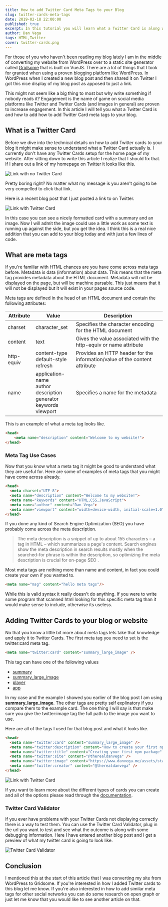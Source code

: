 ```yaml
---
title: How to add Twitter Card Meta Tags to your Blog
slug: twitter-cards-meta-tags
date: 2019-02-18 22:00:00
published: true
excerpt: In this tutorial you will learn what a Twitter Card is along with step by step instructions how to add them to your blog and validate that they are working.
author: Dan Vega
tags: HTML,Twitter
cover: twitter-cards.png 
---
```


For those of you who haven't been reading my blog lately I am in the middle of converting my website from WordPress over to a static site generator called [Gridsome](https://gridsome.org/) that is built on VueJS. There are a lot of things that I took for granted when using a proven blogging platform like WordPress. In WordPress when I created a new blog post and then shared it on Twitter I got this nice display of my blog post as apposed to just a link. 

This might not seem like a big thing to most but why write something if nobody reads it? Engagement is the name of game on social media platforms like Twitter and Twitter Cards (and images in general) are proven to increase engagement. In this article I will tell you what a Twitter Card is and how to add how to add Twitter Card meta tags to your blog.

## What is a Twitter Card

Before we dive into the technical details on how to add Twitter cards to your blog it might make sense to understand what a Twitter Card actually is. I currently don't have any Twitter Cards setup for the home page of my website. After sitting down to write this article I realize that I should fix that. If I share out a link of my homepage on Twitter it looks like this.

![Link with no Twitter Card](./twitter-link-no-card.png)

Pretty boring right? No matter what my message is you aren't going to be very compelled to click that link. 

Here is a recent blog post that I just posted a link to on Twitter. 

![Link with Twitter Card](./twitter-link-with-card.png)

In this case you can see a nicely formatted card with a summary and an image. Now I will admit the image could use a little work as some text is running up against the side, but you get the idea. I think this is a real nice addition that you can add to your blog today and with just a few lines of code. 

## What are meta tags

If you're familiar with HTML chances are you have come across meta tags before. Metadata is data (information) about data. This means that the meta tag provides metadata about the HTML document. Metadata will not be displayed on the page, but will be machine parsable. This just means that it will not be displayed but it will exist in your pages source code.

Meta tags are defined in the head of an HTML document and contain the following attributes: 

| Attribute  | Value  |  Description |
|---|---|---|
| charset  | character_set  | Specifies the character encoding for the HTML document  |
| content  |  text          | Gives the value associated with the http-equiv or name attribute  |
| http-equiv  | content-type<br/>default-style<br/>refresh  | Provides an HTTP header for the information/value of the content attribute  |
| name | application-name<br/>author<br/>description<br/>generator<br/>keywords<br/>viewport | Specifies a name for the metadata | 

This is an example of what a meta tag looks like.

```html
<head>
    <meta name="description" content="Welcome to my website!">
</head>
```

### Meta Tag Use Cases

Now that you know what a meta tag it might be good to understand what they are useful for. Here are some of examples of meta tags that you might have come across already. 

```html
<head>
  <meta charset="UTF-8">
  <meta name="description" content="Welcome to my website!">
  <meta name="keywords" content="HTML,CSS,JavaScript">
  <meta name="author" content="Dan Vega">
  <meta name="viewport" content="width=device-width, initial-scale=1.0">
</head>
```

If you done any kind of Search Engine Optimization (SEO) you have probably come across the meta description.

> The meta description is a snippet of up to about 155 characters – a tag in HTML – which summarizes a page's content. Search engines show the meta description in search results mostly when the searched-for phrase is within the description, so optimizing the meta description is crucial for on-page SEO .

Most meta tags are nothing more than name and content, in fact you could create your own if you wanted to.


```html
<meta name="msg" content="hello meta tags"/>
```

While this is valid syntax it really doesn't do anything. If you were to write some program that scanned html looking for this specific meta tag than it would make sense to include, otherwise its useless. 

## Adding Twitter Cards to your blog or website

No that you know a little bit more about meta tags lets take that knowledge and apply it to Twitter Cards. The first meta tag you need to set is the twitter:card meta tag.

```html
<meta name="twitter:card" content="summary_large_image" />
```

This tag can have one of the following values

* [summary](https://developer.twitter.com/en/docs/tweets/optimize-with-cards/overview/summary)
* [summary_large_image](https://developer.twitter.com/en/docs/tweets/optimize-with-cards/overview/summary)
* [player](https://developer.twitter.com/en/docs/tweets/optimize-with-cards/overview/player-card)
* [app](https://developer.twitter.com/en/docs/tweets/optimize-with-cards/overview/app-card)

In my case and the example I showed you earlier of the blog post I am using **summary_large_image**. The other tags are pretty self explinatory if you compare them to the example card. The one thing I will say is that make sure you give the twitter:image tag the full path to the image you want to use. 

Here are all of the tags I used for that blog post and what it looks like.


``` html
<head>
  <meta name="twitter:card" content="summary_large_image" />
  <meta name="twitter:description" content="How to create your first npm package and publish it." />
  <meta name="twitter:title" content="Creating your first npm package" />
  <meta name="twitter:site" content="@therealdanvega" />
  <meta name="twitter:image" content="https://www.danvega.me/assets/static/npm_cover.bd64798.eced3da.png" />
  <meta name="twitter:creator" content="@therealdanvega" />
</head>
```


![Link with Twitter Card](./twitter-link-with-card.png)

If you want to learn more about the different types of cards you can create and all of the options please read through the [documentation](https://developer.twitter.com/en/docs/tweets/optimize-with-cards/overview/abouts-cards).

### Twitter Card Validator

If you ever have problems with your Twitter Cards not displaying correctly there is a way to test them. You can use the Twitter Card Validator, plug in the url you want to test and see what the outcome is along with some debugging information. Here I have entered another blog post and I get a preview of what my twitter card is going to look like.

![Twitter Card Validator](twitter-card-validator.png)

## Conclusion 

I mentioned this at the start of this article that I was converting my site from WordPress to Gridsome. If you're interested in how I added Twitter cards to this blog let me know. If you're also interested in how to add similar meta tags for other social networks you can do some research on open graph or just let me know that you would like to see another article on that. 

